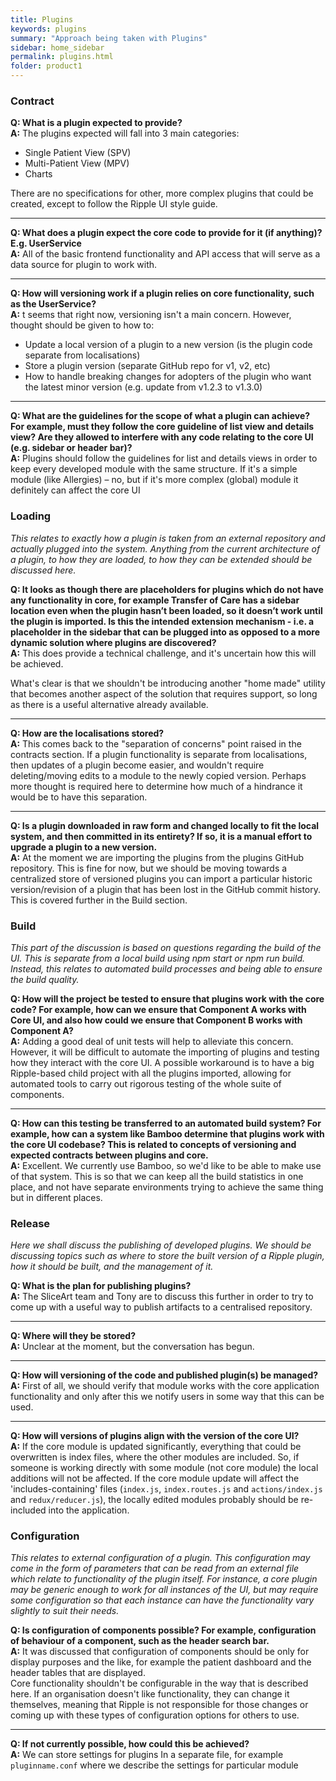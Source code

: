 ```yaml
---
title: Plugins
keywords: plugins
summary: "Approach being taken with Plugins"
sidebar: home_sidebar
permalink: plugins.html
folder: product1
---
```


### Contract  
**Q: What is a plugin expected to provide?**   
**A:** The plugins expected will fall into 3 main categories:  
- Single Patient View (SPV)  
- Multi-Patient View (MPV)  
- Charts  

There are no specifications for other, more complex plugins that could be created, except to follow the Ripple UI style guide.    

***

**Q: What does a plugin expect the core code to provide for it (if anything)? E.g. UserService**        
**A:** All of the basic frontend functionality and API access that will serve as a data source for plugin to work with.     

***

**Q: How will versioning work if a plugin relies on core functionality, such as the UserService?**   
**A:** t seems that right now, versioning isn't a main concern. However, thought should be given to how to:  
- Update a local version of a plugin to a new version (is the plugin code separate from localisations)  
- Store a plugin version (separate GitHub repo for v1, v2, etc)  
- How to handle breaking changes for adopters of the plugin who want the latest minor version (e.g. update from v1.2.3 to v1.3.0)  

***

**Q: What are the guidelines for the scope of what a plugin can achieve? For example, must they follow the core guideline of list view and details view? Are they allowed to interfere with any code relating to the core UI (e.g. sidebar or header bar)?**  
**A:** Plugins should follow the guidelines for list and details views in order to keep every developed module with the same structure. If it's a simple module (like Allergies) – no, but if it's more complex (global) module it definitely can affect the core UI  

### Loading
_This relates to exactly how a plugin is taken from an external repository and actually plugged into the system. Anything from the current architecture of a plugin, to how they are loaded, to how they can be extended should be discussed here._  

**Q: It looks as though there are placeholders for plugins which do not have any functionality in core, for example Transfer of Care has a sidebar location even when the plugin hasn’t been loaded, so it doesn’t work until the plugin is imported. Is this the intended extension mechanism - i.e. a placeholder in the sidebar that can be plugged into as opposed to a more dynamic solution where plugins are discovered?**  
**A:** This does provide a technical challenge, and it's uncertain how this will be achieved.  

What's clear is that we shouldn't be introducing another "home made" utility that becomes another aspect of the solution that requires support, so long as there is a useful alternative already available.    

***

**Q: How are the localisations stored?**   
**A:** This comes back to the "separation of concerns" point raised in the contracts section. If a plugin functionality is separate from localisations, then updates of a plugin become easier, and wouldn't require deleting/moving edits to a module to the newly copied version. Perhaps more thought is required here to determine how much of a hindrance it would be to have this separation.  

***

**Q:  Is a plugin downloaded in raw form and changed locally to fit the local system, and then committed in its entirety? If so, it is a manual effort to upgrade a plugin to a new version.**     
**A:** At the moment we are importing the plugins from the plugins GitHub repository. This is fine for now, but we should be moving towards a centralized store of versioned plugins you can import a particular historic version/revision of a plugin that has been lost in the GitHub commit history. This is covered further in the Build section.  

### Build
_This part of the discussion is based on questions regarding the build of the UI. This is separate from a local build using npm start or npm run build. Instead, this relates to automated build processes and being able to ensure the build quality._  

**Q: How will the project be tested to ensure that plugins work with the core code? For example, how can we ensure that Component A works with Core UI, and also how could we ensure that Component B works with Component A?**     
**A:** Adding a good deal of unit tests will help to alleviate this concern. However, it will be difficult to automate the importing of plugins and testing how they interact with the core UI. A possible workaround is to have a big Ripple-based child project with all the plugins imported, allowing for automated tools to carry out rigorous testing of the whole suite of components.     

***

**Q: How can this testing be transferred to an automated build system? For example, how can a system like Bamboo determine that plugins work with the core UI codebase? This is related to concepts of versioning and expected contracts between plugins and core.**   
**A:** Excellent. We currently use Bamboo, so we'd like to be able to make use of that system. This is so that we can keep all the build statistics in one place, and not have separate environments trying to achieve the same thing but in different places.  

### Release
_Here we shall discuss the publishing of developed plugins. We should be discussing topics such as where to store the built version of a Ripple plugin, how it should be built, and the management of it._  

**Q: What is the plan for publishing plugins?**   
**A:** The SliceArt team and Tony are to discuss this further in order to try to come up with a useful way to publish artifacts to a centralised repository.  

***

**Q: Where will they be stored?**  
**A:** Unclear at the moment, but the conversation has begun.  

***

**Q: How will versioning of the code and published plugin(s) be managed?**    
**A:** First of all, we should verify that module works with the core application functionality and only after this we notify users in some way that this can be used.  

***

**Q: How will versions of plugins align with the version of the core UI?**  
**A:** If the core module is updated significantly, everything that could be overwritten is index files, where the other modules are included. So, if someone is working directly with some module (not core module)  the local additions will not be affected. If the core module update will affect the 'includes-containing' files (`index.js`, `index.routes.js` and `actions/index.js` and `redux/reducer.js`), the locally edited modules probably should be re-included into the application.  

### Configuration
_This relates to external configuration of a plugin. This configuration may come in the form of parameters that can be read from an external file which relate to functionality of the plugin itself. For instance, a core plugin may be generic enough to work for all instances of the UI, but may require some configuration so that each instance can have the functionality vary slightly to suit their needs._  

**Q: Is configuration of components possible? For example, configuration of behaviour of a component, such as the header search bar.**    
**A:** It was discussed that configuration of components should be only for display purposes and the like, for example the patient dashboard and the header tables that are displayed.  
Core functionality shouldn't be configurable in the way that is described here. If an organisation doesn't like functionality, they can change it themselves, meaning that Ripple is not responsible for those changes or coming up with these types of configuration options for others to use.  

***

**Q: If not currently possible, how could this be achieved?**  
**A:** We can store settings for plugins In a separate file, for example `pluginname.conf` where we describe the settings for particular module  
